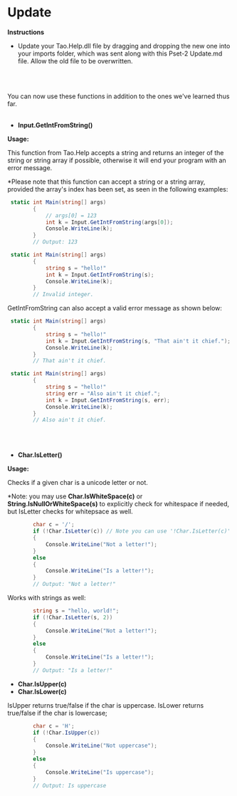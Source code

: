 <h1>Update</h1>

**Instructions**
- Update your Tao.Help.dll file by dragging and dropping the new one into your imports folder, which was sent along with this Pset-2 Update.md file. Allow the old file to be overwritten. 

<br>
<br>

You can now use these functions in addition to the ones we've learned thus far.
<br>
<br>

- **Input.GetIntFromString()**

**Usage:**

This function from Tao.Help accepts a string and returns an integer of the string or string array if possible, otherwise it will end your program with an error message. 

*Please note that this function can accept a string or a string array, provided the array's index has been set, as seen in the following examples: 

```cs
 static int Main(string[] args)
        {
            // args[0] = 123
            int k = Input.GetIntFromString(args[0]);
            Console.WriteLine(k);
        }
        // Output: 123
```

```cs
 static int Main(string[] args)
        {
            string s = "hello!"
            int k = Input.GetIntFromString(s);
            Console.WriteLine(k);
        }
        // Invalid integer.
```

GetIntFromString can also accept a valid error message as shown below: 

```cs
 static int Main(string[] args)
        {
            string s = "hello!"
            int k = Input.GetIntFromString(s, "That ain't it chief.");
            Console.WriteLine(k);
        }
        // That ain't it chief.
```

```cs
 static int Main(string[] args)
        {
            string s = "hello!"
            string err = "Also ain't it chief.";
            int k = Input.GetIntFromString(s, err);
            Console.WriteLine(k);
        }
        // Also ain't it chief.
```
<br>
<br>

- **Char.IsLetter()**


**Usage:**

Checks if a given char is a unicode letter or not. 

*Note: you may use **Char.IsWhiteSpace(c)** or **String.IsNullOrWhiteSpace(s)** to explicitly check for whitespace if needed, but IsLetter checks for whitepsace as well.


```cs
        char c = '/';
        if (!Char.IsLetter(c)) // Note you can use '!Char.IsLetter(c)' to stand in for Char.IsLetter(c) != true
        {
            Console.WriteLine("Not a letter!");
        }
        else 
        {
            Console.WriteLine("Is a letter!");
        }
        // Output: "Not a letter!"
```

Works with strings as well: 

```cs
        string s = "hello, world!";
        if (!Char.IsLetter(s, 2))
        {
            Console.WriteLine("Not a letter!");
        }
        else 
        {
            Console.WriteLine("Is a letter!");
        }
        // Output: "Is a letter!"
```


- **Char.IsUpper(c)** 
- **Char.IsLower(c)** 

IsUpper returns true/false if the char is uppercase. 
IsLower returns true/false if the char is lowercase; 

```cs
        char c = 'H';
        if (!Char.IsUpper(c))
        {                    
            Console.WriteLine("Not uppercase");
        }
        else 
        {                    
            Console.WriteLine("Is uppercase");
        }
        // Output: Is uppercase
```